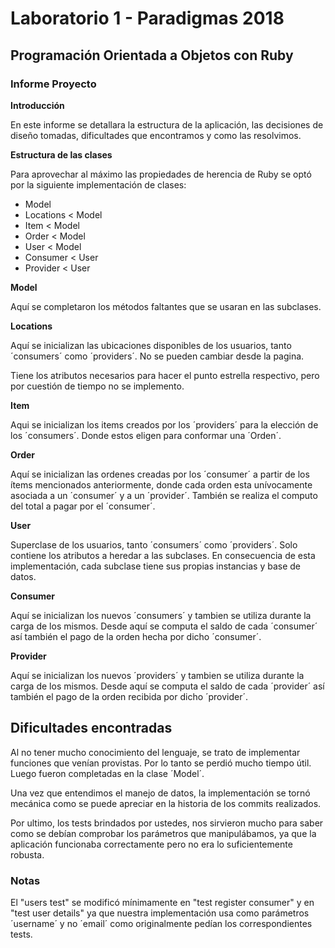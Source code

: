 # Laboratorio 1 - Paradigmas 2018

## Programación Orientada a Objetos con Ruby

### Informe Proyecto

**Introducción**

En este informe se detallara la estructura de la aplicación, las decisiones de diseño tomadas, dificultades que encontramos y como las resolvimos.

**Estructura de las clases**

Para aprovechar al máximo las propiedades de herencia de Ruby se optó por la siguiente implementación de clases:

- Model
- Locations < Model
- Item < Model
- Order < Model
- User < Model
- Consumer < User
- Provider < User


**Model**

Aquí se completaron los métodos faltantes que se usaran en las subclases.

**Locations**

Aquí se inicializan las ubicaciones disponibles de los usuarios, tanto ´consumers´ como ´providers´. No se pueden cambiar desde la pagina.

Tiene los atributos necesarios para hacer el punto estrella respectivo, pero por cuestión de tiempo no se implemento.

**Item**

Aqui se inicializan los items creados por los ´providers´ para la elección de los ´consumers´. Donde estos eligen para conformar una ´Orden´.

**Order**

Aquí se inicializan las ordenes creadas por los ´consumer´ a partir de los ítems mencionados anteriormente, donde cada orden esta unívocamente asociada a un ´consumer´ y a un ´provider´. También se realiza el computo del total a pagar por el ´consumer´.

**User**

Superclase de los usuarios, tanto ´consumers´ como ´providers´. Solo contiene los atributos a heredar a las subclases. En consecuencia de esta implementación, cada subclase tiene sus propias instancias y base de datos.

**Consumer**

Aquí se inicializan los nuevos ´consumers´ y tambien se utiliza durante la carga de los mismos. Desde aquí se computa el saldo de cada ´consumer´ así también el pago de la orden hecha por dicho ´consumer´.

**Provider**

Aquí se inicializan los nuevos ´providers´ y tambien se utiliza durante la carga de los mismos. Desde aquí se computa el saldo de cada ´provider´ así también el pago de la orden recibida por dicho ´provider´.


## Dificultades encontradas

Al no tener mucho conocimiento del lenguaje, se trato de implementar funciones que venían provistas. Por lo tanto se perdió mucho tiempo útil. Luego fueron completadas en la clase ´Model´.

Una vez que entendimos el manejo de datos, la implementación se tornó mecánica como se puede apreciar en la historia de los commits realizados.

Por ultimo, los tests brindados por ustedes, nos sirvieron mucho para saber como se debían comprobar los parámetros que manipulábamos, ya que la aplicación funcionaba correctamente pero no era lo suficientemente robusta.


### Notas

El "users test" se modificó mínimamente en "test register consumer" y en "test user details" ya que nuestra implementación usa como parámetros ´username´ y no ´email´ como originalmente pedían los correspondientes tests.
